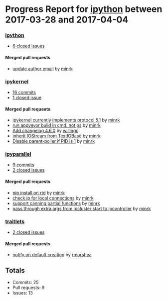 # Progress Report for [ipython](https://github.com/ipython) between 2017-03-28 and 2017-04-04

### [ipython](https://github.com/ipython/ipython)
-  [6 closed issues](https://github.com/ipython/ipython/issues?utf8=%E2%9C%93&q=is%3Aissue%20closed%3A2017-03-28..2017-04-04)

#### Merged pull requests
- [update author email](https://github.com/ipython/ipython/pull/10414) by [minrk](https://github.com/minrk)

### [ipykernel](https://github.com/ipython/ipykernel)
-  [16 commits](https://github.com/ipython/ipykernel/compare/master@%7B1490684400%7D...master@%7B1491289200%7D)
-  [1 closed issue](https://github.com/ipython/ipykernel/issues?utf8=%E2%9C%93&q=is%3Aissue%20closed%3A2017-03-28..2017-04-04)

#### Merged pull requests
- [ipykernel currently implements protocol 5.1](https://github.com/ipython/ipykernel/pull/238) by [minrk](https://github.com/minrk)
- [run appveyor build in cmd, not ps](https://github.com/ipython/ipykernel/pull/237) by [minrk](https://github.com/minrk)
- [Add changelog 4.6.0](https://github.com/ipython/ipykernel/pull/236) by [willingc](https://github.com/willingc)
- [inherit IOStream from TextIOBase](https://github.com/ipython/ipykernel/pull/234) by [minrk](https://github.com/minrk)
- [Disable parent-poller if PID is 1](https://github.com/ipython/ipykernel/pull/233) by [minrk](https://github.com/minrk)

### [ipyparallel](https://github.com/ipython/ipyparallel)
-  [9 commits](https://github.com/ipython/ipyparallel/compare/master@%7B1490684400%7D...master@%7B1491289200%7D)
-  [2 closed issues](https://github.com/ipython/ipyparallel/issues?utf8=%E2%9C%93&q=is%3Aissue%20closed%3A2017-03-28..2017-04-04)

#### Merged pull requests
- [pip install on rtd](https://github.com/ipython/ipyparallel/pull/253) by [minrk](https://github.com/minrk)
- [check ip for local connections](https://github.com/ipython/ipyparallel/pull/252) by [minrk](https://github.com/minrk)
- [support canning partial functions](https://github.com/ipython/ipyparallel/pull/249) by [minrk](https://github.com/minrk)
- [pass through extra args from ipcluster start to ipcontroller](https://github.com/ipython/ipyparallel/pull/244) by [minrk](https://github.com/minrk)

### [traitlets](https://github.com/ipython/traitlets)
-  [2 closed issues](https://github.com/ipython/traitlets/issues?utf8=%E2%9C%93&q=is%3Aissue%20closed%3A2017-03-28..2017-04-04)

#### Merged pull requests
- [notify on default creation](https://github.com/ipython/traitlets/pull/383) by [rmorshea](https://github.com/rmorshea)

## Totals
- Commits: 25
- Pull requests: 9
- Issues: 13
